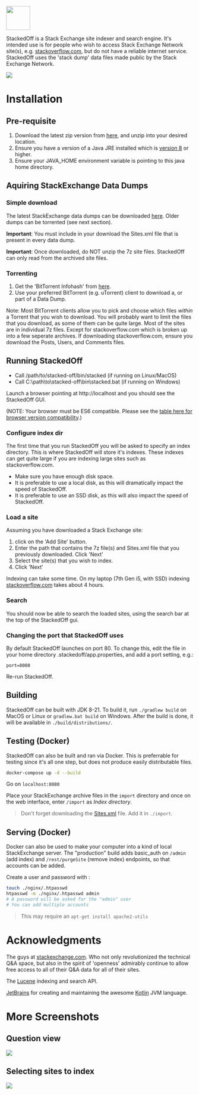 <img height="64px" src="https://github.com/tools4j/stacked-off/blob/master/src/main/resources/webapp/stacked-off-white.png"/>

StackedOff is a Stack Exchange site indexer and search engine.  It's
intended use is for people who wish to access Stack Exchange Network site(s), 
e.g. <a href="https://stackoverflow.com">stackoverflow.com</a>, but do not have a reliable internet service.
StackedOff uses the 'stack dump' data files made public by the Stack Exchange Network.

<img src="https://github.com/tools4j/stacked-off/blob/master/resources/screenshot-search.png">

# Installation

## Pre-requisite

1. Download the latest zip version from <a href="https://github.com/tools4j/stacked-off/tree/master/dist">here</a>, and unzip into your desired location.
2. Ensure you have a version of a Java JRE installed which is <a href="https://www.oracle.com/technetwork/java/javase/downloads/jre8-downloads-2133155.html">version 8</a> or higher.
3. Ensure your JAVA_HOME environment variable is pointing to this java home directory.

## Aquiring StackExchange Data Dumps

### Simple download

The latest StackExchange data dumps can be downloaded <a href="https://ia600107.us.archive.org/27/items/stackexchange/">here</a>. Older dumps can be torrented (see next section).

**Important**: You must include in your download the Sites.xml file that is present in every data dump.

**Important**: Once downloaded, do NOT unzip the 7z site files.  StackedOff can only read from the archived site files.

### Torrenting

1. Get the 'BitTorrent Infohash' from <a href="https://meta.stackexchange.com/questions/224873/all-stack-exchange-data-dumps/224922#224922">here</a>.
2. Use your preferred BitTorrent (e.g. uTorrent) client to download a, or part of a Data Dump.

Note: Most BitTorrent clients allow you to pick and choose which files _within_ a Torrent that you
wish to download.  You will probably want to limit the files that you download, as some of them can be 
quite large.  Most of the sites are in individual 7z files.  Except for stackoverflow.com which is broken
up into a few seperate archives.  If downloading stackoverflow.com, ensure you download the Posts, Users, and Comments files.

## Running StackedOff

* Call /path/to/stacked-off/bin/stacked (if running on Linux/MacOS)
* Call C:\path\to\stacked-off\bin\stacked.bat (if running on Windows)

Launch a browser pointing at http://localhost and you should see the StackedOff GUI.

(NOTE: Your browser must be ES6 compatible.  Please see the <a href="https://www.w3schools.com/js/js_es6.asp">table here for browser version compatibility</a>.)

### Configure index dir

The first time that you run StackedOff you will be asked to specify an index directory.  This is where StackedOff
will store it's indexes.  These indexes can get quite large if you are indexing large sites such as stackoverflow.com.

* Make sure you have enough disk space.  
* It is preferable to use a local disk, as this will dramatically impact the speed of StackedOff.
* It is preferable to use an SSD disk, as this will also impact the speed of StackedOff.

### Load a site

Assuming you have downloaded a Stack Exchange site:

1. click on the 'Add Site' button.
2. Enter the path that contains the 7z file(s) and Sites.xml file that you previously downloaded.  Click 'Next'
3. Select the site(s) that you wish to index.
4. Click 'Next'

Indexing can take some time.  On my laptop (7th Gen i5, with SSD) indexing <a href="stackoverflow.com">stackoverflow.com</a> takes about 4 hours.

### Search

You should now be able to search the loaded sites, using the search bar at the top of the StackedOff gui.

### Changing the port that StackedOff uses

By default StackedOff launches on port 80.
To change this, edit the file in your home directory .stackedoff/app.properties, and add a port setting, e.g.:

`port=8080`

Re-run StackedOff.

## Building

StackedOff can be built with JDK 8-21. To build it, run `./gradlew build` on MacOS or Linux or `gradlew.bat build` on Windows. After the build is done, it will be available in `./build/distributions/`.

## Testing (Docker)

StackedOff can also be built and ran via Docker. This is preferrable for testing since it's all one step, but does not produce easily distributable files.

```bash
docker-compose up -d --build
```

Go on `localhost:8080`

Place your StackExchange archive files in the `import` directory and once on the web interface, enter `/import` as _Index directory_.

> Don't forget downloading the [Sites.xml](https://archive.org/download/stackexchange/Sites.xml) file. Add it in `./import`.

## Serving (Docker)

Docker can also be used to make your computer into a kind of local StackExchange server. The "production" build adds basic_auth on `/admin` (add index) and `/rest/purgeSite` (remove index) endpoints, so that accounts can be added.

Create a user and password with :

```bash
touch ./nginx/.htpasswd
htpasswd -m ./nginx/.htpasswd admin
# A password will be asked for the "admin" user
# You can add multiple accounts
```

> This may require an `apt-get install apache2-utils`

# Acknowledgments

The guys at <a href="https://stackexchange.com/">stackexchange.com</a>.  Who not only revolutionized the 
technical Q&A space, but also in the spirit of 'openness' admirably continue to allow free access to all of their
Q&A data for all of their sites.

The <a href="https://lucene.apache.org/">Lucene</a> indexing and search API.

<a href="www.jetbrains.com">JetBrains</a> for creating and maintaining the awesome <a href="https://kotlinlang.org/">Kotlin</a> 
JVM language.

# More Screenshots

## Question view

<img src="https://github.com/tools4j/stacked-off/blob/master/resources/screenshot-question.png">

## Selecting sites to index

<img src="https://github.com/tools4j/stacked-off/blob/master/resources/screenshot-selecting-site-to-index.png">
